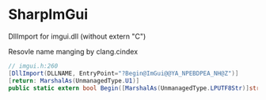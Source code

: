 # SharpImGui

DllImport for imgui.dll (without extern "C")

Resovle name manging by clang.cindex

```cs
// imgui.h:260
[DllImport(DLLNAME, EntryPoint="?Begin@ImGui@@YA_NPEBDPEA_NH@Z")]
[return: MarshalAs(UnmanagedType.U1)]
public static extern bool Begin([MarshalAs(UnmanagedType.LPUTF8Str)]string name, [MarshalAs(UnmanagedType.U1)]ref bool p_open, ImGuiWindowFlags flags = 0);
```
